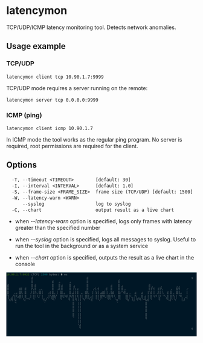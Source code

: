# latencymon

TCP/UDP/ICMP latency monitoring tool. Detects network anomalies.

## Usage example

### TCP/UDP

```
latencymon client tcp 10.90.1.7:9999
```

TCP/UDP mode requires a server running on the remote:

```
latencymon server tcp 0.0.0.0:9999
```

### ICMP (ping)

```
latencymon client icmp 10.90.1.7
```

In ICMP mode the tool works as the regular ping program. No server is required,
root permissions are required for the client.

## Options

```
  -T, --timeout <TIMEOUT>        [default: 30]
  -I, --interval <INTERVAL>      [default: 1.0]
  -S, --frame-size <FRAME_SIZE>  frame size (TCP/UDP) [default: 1500]
  -W, --latency-warn <WARN>
      --syslog                   log to syslog
  -C, --chart                    output result as a live chart
```

* when *--latency-warn* option is specified, logs only frames with latency
greater than the specified number

* when *--syslog* option is specified, logs all messages to syslog. Useful to
run the tool in the background or as a system service

* when *--chart* option is specified, outputs the result as a live chart in the
console

<img src="https://raw.githubusercontent.com/alttch/latencymon/master/chart.png"
/>


